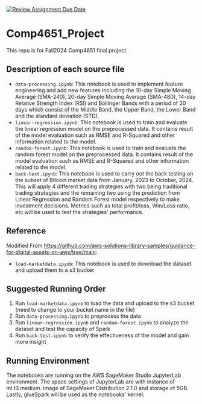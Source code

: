 [![Review Assignment Due Date](https://classroom.github.com/assets/deadline-readme-button-22041afd0340ce965d47ae6ef1cefeee28c7c493a6346c4f15d667ab976d596c.svg)](https://classroom.github.com/a/jzfQvm5J)

# Comp4651_Project

This repo is for Fall2024 Comp4651 final project.

## Description of each source file

- `data-processing.ipynb`: This notebook is used to implement feature engineering and add new features including the 10-day Simple Moving Average (SMA-240), 20-day Simple Moving Average (SMA-480), 14-day Relative Strength Index (RSI) and Bollinger Bands with a period of 20 days which consist of the Middle Band, the Upper Band, the Lower Band and the standard deviation (STD).
- `linear-regression.ipynb`: This notebook is used to train and evaluate the linear regression model on the preprocessed data. It contains result of the model evaluation such as RMSE and R-Squared and other information related to the model.
- `random-forest.ipynb`: This notebook is used to train and evaluate the random forest model on the preprocessed data. It contains result of the model evaluation such as RMSE and R-Squared and other information related to the model.
- `back-test.ipynb`: This notebook is used to carry out the back testing on the subset of Bitcoin market data from January, 2023 to October, 2024. This will apply 4 different trading strategies with two being traditional trading strategies and the remaining two using the prediction from Linear Regression and Random Forest model respectively to make investment decisions. Metrics such as total profit/loss, Win/Loss ratio, etc will be used to test the strategies' performance.

## Reference

Modified From https://github.com/aws-solutions-library-samples/guidance-for-digital-assets-on-aws/tree/main:

- `load-marketdata.ipynb`: This notebook is used to download the dataset and upload them to a s3 bucket

## Suggested Running Order

1. Run `load-marketdata.ipynb` to load the data and upload to the s3 bucket (need to change to your bucket name in the file)
2. Run `data-processing.ipynb` to preprocess the data
3. Run `linear-regression.ipynb` and `random-forest.ipynb` to analyze the dataset and test the capacity of Spark
4. Run `back-test.ipynb` to verify the effectiveness of the model and gain more insight

## Running Environment

The notebooks are running on the AWS SageMaker Studio JupyterLab environment. The space settings of JupyterLab are with instance of ml.t3.medium. image of SageMaker Distribution 2.1.0 and storage of 5GB. Lastly, glueSpark will be used as the notebooks’ kernel.
